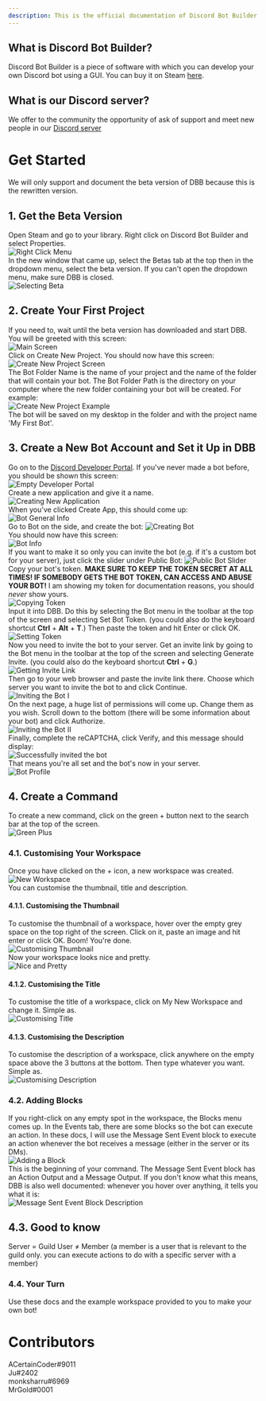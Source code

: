 ```yaml
---
description: This is the official documentation of Discord Bot Builder with the collaboration of the community.
---
```

## What is Discord Bot Builder?
Discord Bot Builder is a piece of software with which you can develop your own Discord bot using a GUI. You can buy it on Steam [here](https://store.steampowered.com/app/1119570/Discord_Bot_Builder/).

## What is our Discord server?
We offer to the community the opportunity of ask of support and meet new people in our [Discord server](https://discord.gg/PAzxTDw)

# Get Started

We will only support and document the beta version of DBB because this is the rewritten version.

## 1. Get the Beta Version

Open Steam and go to your library.
Right click on Discord Bot Builder and select Properties.
<br>![Right Click Menu](https://heroku.is-a-bad.host/i/qvwi.png)<br>
In the new window that came up, select the Betas tab at the top then in the dropdown menu, select the beta version. If you can't open the dropdown menu, make sure DBB is closed.
<br>![Selecting Beta](https://heroku.is-a-bad.host/i/47eh.png)<br>

## 2. Create Your First Project

If you need to, wait until the beta version has downloaded and start DBB. You will be greeted with this screen:
<br>![Main Screen](https://heroku.is-a-bad.host/i/6cyb.png)<br>
Click on Create New Project. You should now have this screen:
<br>![Create New Project Screen](https://heroku.is-a-bad.host/i/j0aw.png)<br>
The Bot Folder Name is the name of your project and the name of the folder that will contain your bot.
The Bot Folder Path is the directory on your computer where the new folder containing your bot will be created.
For example:
<br>![Create New Project Example](https://heroku.is-a-bad.host/i/7b7i.png)<br>
The bot will be saved on my desktop in the folder and with the project name 'My First Bot'.

## 3. Create a New Bot Account and Set it Up in DBB

Go on to the [Discord Developer Portal](https://discordapp.com/developers). If you've never made a bot before, you should be shown this screen:
<br>![Empty Developer Portal](https://heroku.is-a-bad.host/i/njjm.png)<br>
Create a new application and give it a name.
<br>![Creating New Application](https://heroku.is-a-bad.host/i/0k7v.png)<br>
When you've clicked Create App, this should come up:
<br>![Bot General Info](https://heroku.is-a-bad.host/i/z2u6.png)<br>
Go to Bot on the side, and create the bot:
![Creating Bot](https://heroku.is-a-bad.host/i/w9rx.png)<br>
You should now have this screen:
<br>![Bot Info](https://heroku.is-a-bad.host/i/h8mz.png)<br>
If you want to make it so only you can invite the bot \(e.g. if it's a custom bot for your server\), just click the slider under Public Bot: ![Public Bot Slider](https://heroku.is-a-bad.host/i/a55q.png)<br>
Copy your bot's token. **MAKE SURE TO KEEP THE TOKEN SECRET AT ALL TIMES! IF SOMEBODY GETS THE BOT TOKEN, CAN ACCESS AND ABUSE YOUR BOT!** I am showing my token for documentation reasons, you should *never* show yours.
<br>![Copying Token](https://heroku.is-a-bad.host/i/mcf1.png)<br>
Input it into DBB. Do this by selecting the Bot menu in the toolbar at the top of the screen and selecting Set Bot Token. \(you could also do the keyboard shortcut **Ctrl** + **Alt** + **T**.\) Then paste the token and hit Enter or click OK.
<br>![Setting Token](https://heroku.is-a-bad.host/i/esq5.png)<br>
Now you need to invite the bot to your server. Get an invite link by going to the Bot menu in the toolbar at the top of the screen and selecting Generate Invite. \(you could also do the keyboard shortcut **Ctrl** + **G**.\)
<br>![Getting Invite Link](https://heroku.is-a-bad.host/i/rvwr.png)<br>
Then go to your web browser and paste the invite link there. Choose which server you want to invite the bot to and click Continue.
<br>![Inviting the Bot I](https://heroku.is-a-bad.host/i/31l6.png)<br>
On the next page, a huge list of permissions will come up. Change them as you wish. Scroll down to the bottom \(there will be some information about your bot\) and click Authorize.
<br>![Inviting the Bot II](https://heroku.is-a-bad.host/i/fjii.png)<br>
Finally, complete the reCAPTCHA, click Verify, and this message should display:
<br>![Successfully invited the bot](https://heroku.is-a-bad.host/i/fgcr.png)<br>
That means you're all set and the bot's now in your server.
<br>![Bot Profile](https://heroku.is-a-bad.host/i/ww5x.png)<br>

## 4. Create a Command

To create a new command, click on the green + button next to the search bar at the top of the screen.
<br>![Green Plus](https://heroku.is-a-bad.host/i/4d54.png)<br>

### 4.1. Customising Your Workspace

Once you have clicked on the + icon, a new workspace was created.
<br>![New Workspace](https://heroku.is-a-bad.host/i/y4in.png)<br>
You can customise the thumbnail, title and description.

#### 4.1.1. Customising the Thumbnail

To customise the thumbnail of a workspace, hover over the empty grey space on the top right of the screen. Click on it, paste an image and hit enter or click OK. Boom! You're done.
<br>![Customising Thumbnail](https://heroku.is-a-bad.host/i/8une.png)<br>
Now your workspace looks nice and pretty.
<br>![Nice and Pretty](https://heroku.is-a-bad.host/i/nobz.png)<br>

#### 4.1.2. Customising the Title

To customise the title of a workspace, click on My New Workspace and change it. Simple as.
<br>![Customising Title](https://heroku.is-a-bad.host/i/j55a.png)<br>

#### 4.1.3. Customising the Description

To customise the description of a workspace, click anywhere on the empty space above the 3 buttons at the bottom. Then type whatever you want. Simple as.
<br>![Customising Description](https://heroku.is-a-bad.host/i/utk1.png)<br>

### 4.2. Adding Blocks

If you right-click on any empty spot in the workspace, the Blocks menu comes up. In the Events tab, there are some blocks so the bot can execute an action. In these docs, I will use the Message Sent Event block to execute an action whenever the bot receives a message \(either in the server or its DMs\).
<br>![Adding a Block](https://heroku.is-a-bad.host/i/b9gb.png)<br>
This is the beginning of your command. The Message Sent Event block has an Action Output and a Message Output. If you don't know what this means, DBB is also well documented: whenever you hover over anything, it tells you what it is:
<br>![Message Sent Event Block Description](https://heroku.is-a-bad.host/i/1duq.png)<br>

## 4.3. Good to know

Server = Guild
User ≠ Member \(a member is a user that is relevant to the guild only. you can execute actions to do with a specific server with a member\)

### 4.4. Your Turn

Use these docs and the example workspace provided to you to make your own bot!


# Contributors

ACertainCoder#9011<br>
Ju#2402<br>
monksharru#6969<br>
MrGold#0001
